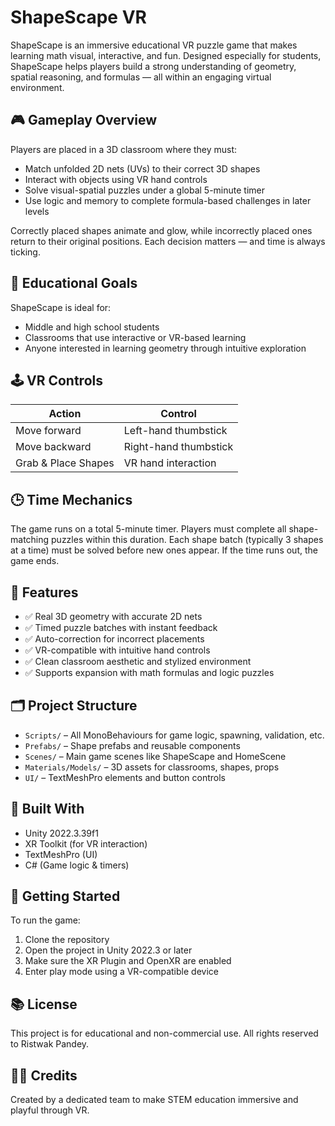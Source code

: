 # ShapeScape VR

ShapeScape is an immersive educational VR puzzle game that makes learning math visual, interactive, and fun. Designed especially for students, ShapeScape helps players build a strong understanding of geometry, spatial reasoning, and formulas — all within an engaging virtual environment.

## 🎮 Gameplay Overview

Players are placed in a 3D classroom where they must:

- Match unfolded 2D nets (UVs) to their correct 3D shapes
- Interact with objects using VR hand controls
- Solve visual-spatial puzzles under a global 5-minute timer
- Use logic and memory to complete formula-based challenges in later levels

Correctly placed shapes animate and glow, while incorrectly placed ones return to their original positions. Each decision matters — and time is always ticking.

## 🧠 Educational Goals

ShapeScape is ideal for:
- Middle and high school students
- Classrooms that use interactive or VR-based learning
- Anyone interested in learning geometry through intuitive exploration

## 🕹️ VR Controls

| Action               | Control                         |
|----------------------|----------------------------------|
| Move forward         | Left-hand thumbstick             |
| Move backward        | Right-hand thumbstick            |
| Grab & Place Shapes  | VR hand interaction              |

## 🕒 Time Mechanics

The game runs on a total 5-minute timer. Players must complete all shape-matching puzzles within this duration. Each shape batch (typically 3 shapes at a time) must be solved before new ones appear. If the time runs out, the game ends.

## 🔧 Features

- ✅ Real 3D geometry with accurate 2D nets  
- ✅ Timed puzzle batches with instant feedback  
- ✅ Auto-correction for incorrect placements  
- ✅ VR-compatible with intuitive hand controls  
- ✅ Clean classroom aesthetic and stylized environment  
- ✅ Supports expansion with math formulas and logic puzzles  

## 🗂️ Project Structure

- `Scripts/` – All MonoBehaviours for game logic, spawning, validation, etc.
- `Prefabs/` – Shape prefabs and reusable components
- `Scenes/` – Main game scenes like ShapeScape and HomeScene
- `Materials/Models/` – 3D assets for classrooms, shapes, props
- `UI/` – TextMeshPro elements and button controls

## 🧩 Built With

- Unity 2022.3.39f1
- XR Toolkit (for VR interaction)
- TextMeshPro (UI)
- C# (Game logic & timers)

## 🚀 Getting Started

To run the game:

1. Clone the repository
2. Open the project in Unity 2022.3 or later
3. Make sure the XR Plugin and OpenXR are enabled
4. Enter play mode using a VR-compatible device

## 📚 License

This project is for educational and non-commercial use. All rights reserved to Ristwak Pandey.

## 👨‍🏫 Credits

Created by a dedicated team to make STEM education immersive and playful through VR.

